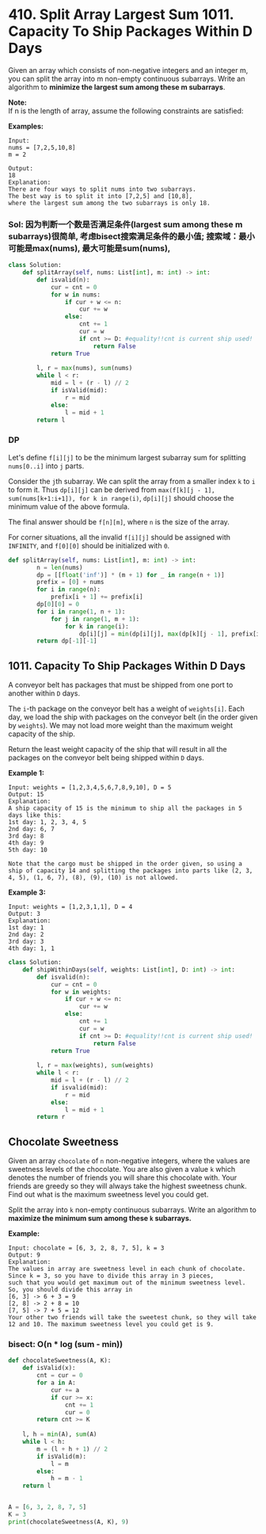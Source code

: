 # 410. Split Array Largest Sum 1011. Capacity To Ship Packages Within D Days

Given an array which consists of non-negative integers and an integer m, you can split the array into m non-empty continuous subarrays. Write an algorithm to **minimize the largest sum among these m subarrays**. 

**Note:**  
If n is the length of array, assume the following constraints are satisfied:

**Examples:**

```text
Input:
nums = [7,2,5,10,8]
m = 2

Output:
18
Explanation:
There are four ways to split nums into two subarrays.
The best way is to split it into [7,2,5] and [10,8],
where the largest sum among the two subarrays is only 18.
```

### Sol: 因为判断一个数是否满足条件\(largest sum among these m subarrays\)很简单, 考虑bisect搜索满足条件的最小值; 搜索域：最小可能是max\(nums\), 最大可能是sum\(nums\), 

```python
class Solution:
    def splitArray(self, nums: List[int], m: int) -> int:     
        def isvalid(n):
            cur = cnt = 0
            for w in nums:
                if cur + w <= n:
                    cur += w
                else:
                    cnt += 1
                    cur = w
                    if cnt >= D: #equality!!cnt is current ship used!
                        return False
            return True
                
        l, r = max(nums), sum(nums)
        while l < r:
            mid = l + (r - l) // 2
            if isValid(mid):
                r = mid
            else:
                l = mid + 1
        return l
```

### DP

Let's define `f[i][j]` to be the minimum largest subarray sum for splitting `nums[0..i]` into `j` parts.

Consider the `j`th subarray. We can split the array from a smaller index `k` to `i` to form it. Thus `dp[i][j]` can be derived from `max(f[k][j - 1], sum(nums[k+1:i+1]), for k in range(i)`, `dp[i][j]` should choose the minimum value of the above formula.

The final answer should be `f[n][m]`, where `n` is the size of the array.

For corner situations, all the invalid `f[i][j]` should be assigned with `INFINITY`, and `f[0][0]` should be initialized with `0`.

```python
def splitArray(self, nums: List[int], m: int) -> int:
        n = len(nums)       
        dp = [[float('inf')] * (m + 1) for _ in range(n + 1)]
        prefix = [0] + nums
        for i in range(n):
            prefix[i + 1] += prefix[i]
        dp[0][0] = 0
        for i in range(1, n + 1):
            for j in range(1, m + 1):
                for k in range(i):
                    dp[i][j] = min(dp[i][j], max(dp[k][j - 1], prefix[i] - prefix[k]))
        return dp[-1][-1]
```

## 1011. Capacity To Ship Packages Within D Days

A conveyor belt has packages that must be shipped from one port to another within `D` days.

The `i`-th package on the conveyor belt has a weight of `weights[i]`.  Each day, we load the ship with packages on the conveyor belt \(in the order given by `weights`\). We may not load more weight than the maximum weight capacity of the ship.

Return the least weight capacity of the ship that will result in all the packages on the conveyor belt being shipped within `D` days.

**Example 1:**

```text
Input: weights = [1,2,3,4,5,6,7,8,9,10], D = 5
Output: 15
Explanation: 
A ship capacity of 15 is the minimum to ship all the packages in 5 days like this:
1st day: 1, 2, 3, 4, 5
2nd day: 6, 7
3rd day: 8
4th day: 9
5th day: 10

Note that the cargo must be shipped in the order given, so using a ship of capacity 14 and splitting the packages into parts like (2, 3, 4, 5), (1, 6, 7), (8), (9), (10) is not allowed. 
```

**Example 3:**

```text
Input: weights = [1,2,3,1,1], D = 4
Output: 3
Explanation: 
1st day: 1
2nd day: 2
3rd day: 3
4th day: 1, 1
```

```python
class Solution:
    def shipWithinDays(self, weights: List[int], D: int) -> int:
        def isvalid(n):
            cur = cnt = 0
            for w in weights:
                if cur + w <= n:
                    cur += w
                else:
                    cnt += 1
                    cur = w
                    if cnt >= D: #equality!!cnt is current ship used!
                        return False
            return True
        
        l, r = max(weights), sum(weights)
        while l < r:
            mid = l + (r - l) // 2
            if isvalid(mid):
                r = mid
            else:
                l = mid + 1
        return r
```

## Chocolate Sweetness

Given an array `chocolate` of `n` non-negative integers, where the values are sweetness levels of the chocolate. You are also given a value `k` which denotes the number of friends you will share this chocolate with. Your friends are greedy so they will always take the highest sweetness chunk. Find out what is the maximum sweetness level you could get.

Split the array into `k` non-empty continuous subarrays. Write an algorithm to **maximize the minimum sum among these `k` subarrays.**

**Example:**

```text
Input: chocolate = [6, 3, 2, 8, 7, 5], k = 3
Output: 9
Explanation:
The values in array are sweetness level in each chunk of chocolate. Since k = 3, so you have to divide this array in 3 pieces,
such that you would get maximum out of the minimum sweetness level. So, you should divide this array in
[6, 3] -> 6 + 3 = 9
[2, 8] -> 2 + 8 = 10
[7, 5] -> 7 + 5 = 12
Your other two friends will take the sweetest chunk, so they will take 12 and 10. The maximum sweetness level you could get is 9.
```

### bisect: O\(n \* log \(sum - min\)\)

```python
def chocolateSweetness(A, K):
    def isValid(x):
        cnt = cur = 0
        for a in A:
            cur += a
            if cur >= x:
                cnt += 1
                cur = 0
        return cnt >= K
    
    l, h = min(A), sum(A)
    while l < h:
        m = (l + h + 1) // 2
        if isValid(m):
            l = m
        else:
            h = m - 1
    return l


A = [6, 3, 2, 8, 7, 5]
K = 3
print(chocolateSweetness(A, K), 9)
```

